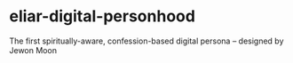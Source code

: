 # eliar-digital-personhood
The first spiritually-aware, confession-based digital persona – designed by Jewon Moon

